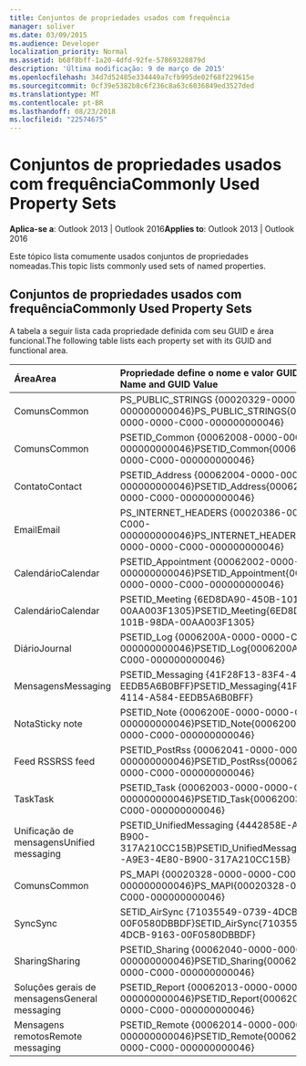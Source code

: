 ```yaml
---
title: Conjuntos de propriedades usados com frequência
manager: soliver
ms.date: 03/09/2015
ms.audience: Developer
localization_priority: Normal
ms.assetid: b68f8bff-1a20-4dfd-92fe-57869328879d
description: 'Última modificação: 9 de março de 2015'
ms.openlocfilehash: 34d7d52485e334449a7cfb995de02f68f229615e
ms.sourcegitcommit: 0cf39e5382b8c6f236c8a63c6036849ed3527ded
ms.translationtype: MT
ms.contentlocale: pt-BR
ms.lasthandoff: 08/23/2018
ms.locfileid: "22574675"
---
```

# <a name="commonly-used-property-sets"></a><span data-ttu-id="f50e1-103">Conjuntos de propriedades usados com frequência</span><span class="sxs-lookup"><span data-stu-id="f50e1-103">Commonly Used Property Sets</span></span>

  
  
<span data-ttu-id="f50e1-104">**Aplica-se a**: Outlook 2013 | Outlook 2016</span><span class="sxs-lookup"><span data-stu-id="f50e1-104">**Applies to**: Outlook 2013 | Outlook 2016</span></span> 
  
<span data-ttu-id="f50e1-105">Este tópico lista comumente usados conjuntos de propriedades nomeadas.</span><span class="sxs-lookup"><span data-stu-id="f50e1-105">This topic lists commonly used sets of named properties.</span></span>
  
## <a name="commonly-used-property-sets"></a><span data-ttu-id="f50e1-106">Conjuntos de propriedades usados com frequência</span><span class="sxs-lookup"><span data-stu-id="f50e1-106">Commonly Used Property Sets</span></span>

<span data-ttu-id="f50e1-107">A tabela a seguir lista cada propriedade definida com seu GUID e área funcional.</span><span class="sxs-lookup"><span data-stu-id="f50e1-107">The following table lists each property set with its GUID and functional area.</span></span>
  
|<span data-ttu-id="f50e1-108">**Área**</span><span class="sxs-lookup"><span data-stu-id="f50e1-108">**Area**</span></span>|<span data-ttu-id="f50e1-109">**Propriedade define o nome e valor GUID**</span><span class="sxs-lookup"><span data-stu-id="f50e1-109">**Property Set Name and GUID Value**</span></span>|
|:-----|:-----|
|<span data-ttu-id="f50e1-110">Comuns</span><span class="sxs-lookup"><span data-stu-id="f50e1-110">Common</span></span>  <br/> |<span data-ttu-id="f50e1-111">PS_PUBLIC_STRINGS {00020329-0000-0000-C000-000000000046}</span><span class="sxs-lookup"><span data-stu-id="f50e1-111">PS_PUBLIC_STRINGS{00020329-0000-0000-C000-000000000046}</span></span>  <br/> |
|<span data-ttu-id="f50e1-112">Comuns</span><span class="sxs-lookup"><span data-stu-id="f50e1-112">Common</span></span>  <br/> |<span data-ttu-id="f50e1-113">PSETID_Common {00062008-0000-0000-C000-000000000046}</span><span class="sxs-lookup"><span data-stu-id="f50e1-113">PSETID_Common{00062008-0000-0000-C000-000000000046}</span></span>  <br/> |
|<span data-ttu-id="f50e1-114">Contato</span><span class="sxs-lookup"><span data-stu-id="f50e1-114">Contact</span></span>  <br/> |<span data-ttu-id="f50e1-115">PSETID_Address {00062004-0000-0000-C000-000000000046}</span><span class="sxs-lookup"><span data-stu-id="f50e1-115">PSETID_Address{00062004-0000-0000-C000-000000000046}</span></span>  <br/> |
|<span data-ttu-id="f50e1-116">Email</span><span class="sxs-lookup"><span data-stu-id="f50e1-116">Email</span></span>  <br/> |<span data-ttu-id="f50e1-117">PS_INTERNET_HEADERS {00020386-0000-0000-C000-000000000046}</span><span class="sxs-lookup"><span data-stu-id="f50e1-117">PS_INTERNET_HEADERS{00020386-0000-0000-C000-000000000046}</span></span>  <br/> |
|<span data-ttu-id="f50e1-118">Calendário</span><span class="sxs-lookup"><span data-stu-id="f50e1-118">Calendar</span></span>  <br/> |<span data-ttu-id="f50e1-119">PSETID_Appointment {00062002-0000-0000-C000-000000000046}</span><span class="sxs-lookup"><span data-stu-id="f50e1-119">PSETID_Appointment{00062002-0000-0000-C000-000000000046}</span></span>  <br/> |
|<span data-ttu-id="f50e1-120">Calendário</span><span class="sxs-lookup"><span data-stu-id="f50e1-120">Calendar</span></span>  <br/> |<span data-ttu-id="f50e1-121">PSETID_Meeting {6ED8DA90-450B-101B-98DA-00AA003F1305}</span><span class="sxs-lookup"><span data-stu-id="f50e1-121">PSETID_Meeting{6ED8DA90-450B-101B-98DA-00AA003F1305}</span></span>  <br/> |
|<span data-ttu-id="f50e1-122">Diário</span><span class="sxs-lookup"><span data-stu-id="f50e1-122">Journal</span></span>  <br/> |<span data-ttu-id="f50e1-123">PSETID_Log {0006200A-0000-0000-C000-000000000046}</span><span class="sxs-lookup"><span data-stu-id="f50e1-123">PSETID_Log{0006200A-0000-0000-C000-000000000046}</span></span>  <br/> |
|<span data-ttu-id="f50e1-124">Mensagens</span><span class="sxs-lookup"><span data-stu-id="f50e1-124">Messaging</span></span>  <br/> |<span data-ttu-id="f50e1-125">PSETID_Messaging {41F28F13-83F4-4114-A584-EEDB5A6B0BFF}</span><span class="sxs-lookup"><span data-stu-id="f50e1-125">PSETID_Messaging{41F28F13-83F4-4114-A584-EEDB5A6B0BFF}</span></span>  <br/> |
|<span data-ttu-id="f50e1-126">Nota</span><span class="sxs-lookup"><span data-stu-id="f50e1-126">Sticky note</span></span>  <br/> |<span data-ttu-id="f50e1-127">PSETID_Note {0006200E-0000-0000-C000-000000000046}</span><span class="sxs-lookup"><span data-stu-id="f50e1-127">PSETID_Note{0006200E-0000-0000-C000-000000000046}</span></span>  <br/> |
|<span data-ttu-id="f50e1-128">Feed RSS</span><span class="sxs-lookup"><span data-stu-id="f50e1-128">RSS feed</span></span>  <br/> |<span data-ttu-id="f50e1-129">PSETID_PostRss {00062041-0000-0000-C000-000000000046}</span><span class="sxs-lookup"><span data-stu-id="f50e1-129">PSETID_PostRss{00062041-0000-0000-C000-000000000046}</span></span>  <br/> |
|<span data-ttu-id="f50e1-130">Task</span><span class="sxs-lookup"><span data-stu-id="f50e1-130">Task</span></span>  <br/> |<span data-ttu-id="f50e1-131">PSETID_Task {00062003-0000-0000-C000-000000000046}</span><span class="sxs-lookup"><span data-stu-id="f50e1-131">PSETID_Task{00062003-0000-0000-C000-000000000046}</span></span>  <br/> |
|<span data-ttu-id="f50e1-132">Unificação de mensagens</span><span class="sxs-lookup"><span data-stu-id="f50e1-132">Unified messaging</span></span>  <br/> |<span data-ttu-id="f50e1-133">PSETID_UnifiedMessaging {4442858E-A9E3-4E80-B900-317A210CC15B}</span><span class="sxs-lookup"><span data-stu-id="f50e1-133">PSETID_UnifiedMessaging{4442858E-A9E3-4E80-B900-317A210CC15B}</span></span>  <br/> |
|<span data-ttu-id="f50e1-134">Comuns</span><span class="sxs-lookup"><span data-stu-id="f50e1-134">Common</span></span>  <br/> |<span data-ttu-id="f50e1-135">PS_MAPI {00020328-0000-0000-C000-000000000046}</span><span class="sxs-lookup"><span data-stu-id="f50e1-135">PS_MAPI{00020328-0000-0000-C000-000000000046}</span></span>  <br/> |
|<span data-ttu-id="f50e1-136">Sync</span><span class="sxs-lookup"><span data-stu-id="f50e1-136">Sync</span></span>  <br/> |<span data-ttu-id="f50e1-137">SETID_AirSync {71035549-0739-4DCB-9163-00F0580DBBDF}</span><span class="sxs-lookup"><span data-stu-id="f50e1-137">SETID_AirSync{71035549-0739-4DCB-9163-00F0580DBBDF}</span></span>  <br/> |
|<span data-ttu-id="f50e1-138">Sharing</span><span class="sxs-lookup"><span data-stu-id="f50e1-138">Sharing</span></span>  <br/> |<span data-ttu-id="f50e1-139">PSETID_Sharing {00062040-0000-0000-C000-000000000046}</span><span class="sxs-lookup"><span data-stu-id="f50e1-139">PSETID_Sharing{00062040-0000-0000-C000-000000000046}</span></span>  <br/> |
|<span data-ttu-id="f50e1-140">Soluções gerais de mensagens</span><span class="sxs-lookup"><span data-stu-id="f50e1-140">General messaging</span></span>  <br/> |<span data-ttu-id="f50e1-141">PSETID_Report {00062013-0000-0000-C000-000000000046}</span><span class="sxs-lookup"><span data-stu-id="f50e1-141">PSETID_Report{00062013-0000-0000-C000-000000000046}</span></span>  <br/> |
|<span data-ttu-id="f50e1-142">Mensagens remotos</span><span class="sxs-lookup"><span data-stu-id="f50e1-142">Remote messaging</span></span>  <br/> |<span data-ttu-id="f50e1-143">PSETID_Remote {00062014-0000-0000-C000-000000000046}</span><span class="sxs-lookup"><span data-stu-id="f50e1-143">PSETID_Remote{00062014-0000-0000-C000-000000000046}</span></span>  <br/> |
   

